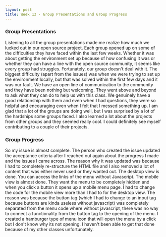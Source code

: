 ```yaml
---
layout: post
title: Week 13 - Group Presentations and Group Progress
---
```


### Group Presentations
Listening to all the group presentations made me realize how much we lucked out in our open source project. Each group opened up on some of the difficulties they have faced within the last few weeks. Whether it was about getting the environment set up because of how confusing it was or whether they can have a line with the open source community, it seems like every group had struggles. Fortunately, our group doesn't deal with it. The biggest difficulty (apart from the issues) was when we were trying to set up the environment locally, but that was solved within the first few days and it was our fault. We have an open line of communication to the community and they have been nothing but welcoming. They went above and beyond to ask what they can do to help us with this class. We genuinely have a good relationship with them and even when I had questions, they were so helpful and encouraging even when I felt that I messed something up. I am glad that a lot of the groups are doing well, but I was surprised by a lot of the hardships some groups faced. I also learned a lot about the projects from other groups and they seemed really cool. I could definitely see myself contributing to a couple of their projects.

### Group Progress
So my issue is almost complete. The person who created the issue updated the acceptance criteria after I reached out again about the progress I made and the issues I came across. The reason why it was updated was because I had to completely re-structure the HTML file and I also removed a lot of content that was either never used or they wanted out. The desktop view is done. You can access the links of the menu without Javascript. The mobile view is almost done. They want the menu to be completely hidden and when you click a button it opens up a mobile menu page. I had to change the code for the mobile view more than I had to for the desktop view. The reason was because the button tag (which I had to change to an input tag because buttons are kinda useless without javascript) was completely separated from the menu code where without javascript, there was no way to connect a functionality from the button tag to the opening of the menu. I created a hamburger type of menu icon that will open the menu by a click but I don't know why its not opening. I haven't been able to get that done because of my other classes unfortunately.